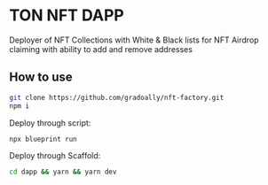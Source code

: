# TON NFT DAPP

Deployer of NFT Collections with White & Black lists for NFT Airdrop claiming with ability to add and remove addresses

## How to use

```bash
git clone https://github.com/gradoally/nft-factory.git
npm i
```

Deploy through script:

```bash
npx blueprint run
```

Deploy through Scaffold:

```bash
cd dapp && yarn && yarn dev
```
